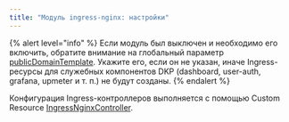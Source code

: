 ```yaml
---
title: "Модуль ingress-nginx: настройки"
---
```


{% alert level="info" %}
Если модуль был выключен и необходимо его включить, обратите внимание на глобальный параметр [publicDomainTemplate](/products/kubernetes-platform/documentation/v1/reference/api/global.html#параметры). Укажите его, если он не указан, иначе Ingress-ресурсы для служебных компонентов DKP (dashboard, user-auth, grafana, upmeter  и т. п.) не будут созданы.
{% endalert %}

Конфигурация Ingress-контроллеров выполняется с помощью Custom Resource [IngressNginxController](cr.html#ingressnginxcontroller).

<!-- SCHEMA -->
